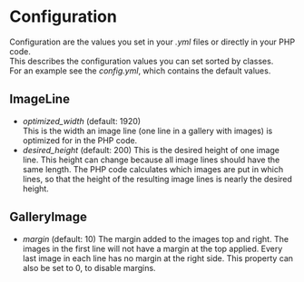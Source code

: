 # Configuration
Configuration are the values you set in your _.yml_ files or directly in your PHP code.  
This describes the configuration values you can set sorted by classes.  
For an example see the _config.yml_, which contains the default values.

## ImageLine ##
 - _optimized_width_ (default: 1920)  
 This is the width an image line (one line in a gallery with images) is optimized for in the PHP code.
 - _desired_height_ (default: 200)
 This is the desired height of one image line. This height can change because all image lines should have the same length. The PHP code calculates which images are put in which lines, so that the height of the resulting image lines is nearly the desired height.

## GalleryImage ##
 - _margin_ (default: 10) The margin added to the images top and right. The images in the first line will not have a margin at the top applied. Every last image in each line has no margin at the right side. This property can also be set to 0, to disable margins.